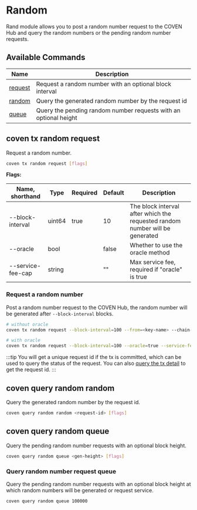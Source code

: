 # Random

Rand module allows you to post a random number request to the COVEN Hub and query the random numbers or the pending random number requests.

## Available Commands

| Name                                | Description                                                      |
| ----------------------------------- | ---------------------------------------------------------------- |
| [request](#coven-tx-random-request)  | Request a random number with an optional block interval          |
| [random](#coven-query-random-random) | Query the generated random number by the request id              |
| [queue](#coven-query-random-queue)   | Query the pending random number requests with an optional height |

## coven tx random request

Request a random number.

```bash
coven tx random request [flags]
```

**Flags:**

| Name, shorthand   | Type   | Required | Default | Description                                                                  |
| ----------------- | ------ | -------- | ------- | ---------------------------------------------------------------------------- |
| --block-interval  | uint64 | true     | 10      | The block interval after which the requested random number will be generated |
| --oracle          | bool   |          | false   | Whether to use the oracle method                                             |
| --service-fee-cap | string |          | ""      | Max service fee, required if "oracle" is true                                |

### Request a random number

Post a random number request to the COVEN Hub, the random number will be generated after `--block-interval` blocks.

```bash
# without oracle
coven tx random request --block-interval=100 --from=<key-name> --chain-id=coven --fees=0.3coven

# with oracle
coven tx random request --block-interval=100 --oracle=true --service-fee-cap=1coven --from=<key-name> --chain-id=coven --fees=0.3coven
```

:::tip
You will get a unique request id if the tx is committed, which can be used to query the status of the request. You can also [query the tx detail](./tx.md#coven-query-tx) to get the request id.
:::

## coven query random random

Query the generated random number by the request id.

```bash
coven query random random <request-id> [flags]
```

## coven query random queue

Query the pending random number requests with an optional block height.

```bash
coven query random queue <gen-height> [flags]
```

### Query random number request queue

Query the pending random number requests with an optional block height at which random numbers will be generated or request service.

```bash
coven query random queue 100000
```
